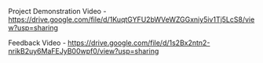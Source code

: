 Project Demonstration Video - https://drive.google.com/file/d/1KuqtGYFU2bWVeWZGGxniy5iv1Tj5LcS8/view?usp=sharing

Feedback Video - https://drive.google.com/file/d/1s2Bx2ntn2-nrikB2uy6MaFEJyB00wpf0/view?usp=sharing
